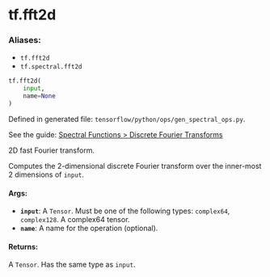<div itemscope itemtype="http://developers.google.com/ReferenceObject">
<meta itemprop="name" content="tf.fft2d" />
</div>

# tf.fft2d

### Aliases:

* `tf.fft2d`
* `tf.spectral.fft2d`

``` python
tf.fft2d(
    input,
    name=None
)
```



Defined in generated file: `tensorflow/python/ops/gen_spectral_ops.py`.

See the guide: [Spectral Functions > Discrete Fourier Transforms](../../../api_guides/python/spectral_ops.md#Discrete_Fourier_Transforms)

2D fast Fourier transform.

Computes the 2-dimensional discrete Fourier transform over the inner-most
2 dimensions of `input`.

#### Args:

* <b>`input`</b>: A `Tensor`. Must be one of the following types: `complex64`, `complex128`.
    A complex64 tensor.
* <b>`name`</b>: A name for the operation (optional).


#### Returns:

A `Tensor`. Has the same type as `input`.